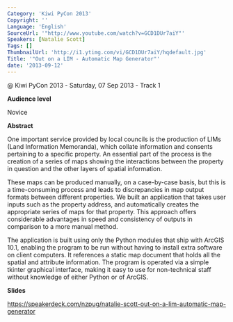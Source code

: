 ```yaml
---
Category: 'Kiwi PyCon 2013'
Copyright: ''
Language: 'English'
SourceUrl: '"http://www.youtube.com/watch?v=GCD1DUr7aiY"'
Speakers: [Natalie Scott]
Tags: []
ThumbnailUrl: 'http://i1.ytimg.com/vi/GCD1DUr7aiY/hqdefault.jpg'
Title: '"Out on a LIM - Automatic Map Generator"'
date: '2013-09-12'
---
```

@ Kiwi PyCon 2013 - Saturday, 07 Sep 2013 - Track 1

**Audience level**

Novice

**Abstract**

One important service provided by local councils is the production of LIMs (Land Information Memoranda), which collate information and consents pertaining to a specific property. An essential part of the process is the creation of a series of maps showing the interactions between the property in question and the other layers of spatial information.

These maps can be produced manually, on a case-by-case basis, but this is a time-consuming process and leads to discrepancies in map output formats between different properties. We built an application that takes user inputs such as the property address, and automatically creates the appropriate series of maps for that property. This approach offers considerable advantages in speed and consistency of outputs in comparison to a more manual method.

The application is built using only the Python modules that ship with ArcGIS 10.1, enabling the program to be run without having to install extra software on client computers. It references a static map document that holds all the spatial and attribute information. The program is operated via a simple tkinter graphical interface, making it easy to use for non-technical staff without knowledge of either Python or of ArcGIS.

**Slides**

https://speakerdeck.com/nzpug/natalie-scott-out-on-a-lim-automatic-map-generator